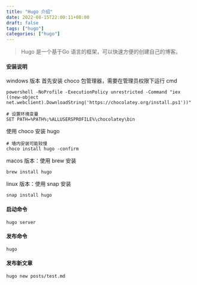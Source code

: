 ```yaml
---
title: "Hugo 介绍"
date: 2022-08-15T22:00:11+08:00
draft: false
tags: ["hugo"]
categories: ["hugo"]
---
```


> Hugo 是一个基于Go 语言的框架，可以快速方便的创建自己的博客。

#### 安装说明

windows 版本
首先安装 choco 包管理器，需要在管理员权限下运行 cmd

```shell
powershell -NoProfile -ExecutionPolicy unrestricted -Command "iex ((new-object net.webclient).DownloadString('https://chocolatey.org/install.ps1'))"
```

```shell
# 设置环境变量
SET PATH=%PATH%;%ALLUSERSPROFILE%\chocolatey\bin
```
使用 choco 安装 hugo
```
# 墙内安装可能较慢
choco install hugo -confirm
```

macos 版本：使用 brew 安装

```shell
brew install hugo
```

linux 版本：使用 snap 安装

```shell
snap install hugo
```


#### 启动命令

```shell
hugo server
```

#### 发布命令

```shell
hugo
```

#### 发布新文章
```shell
hugo new posts/test.md
```
